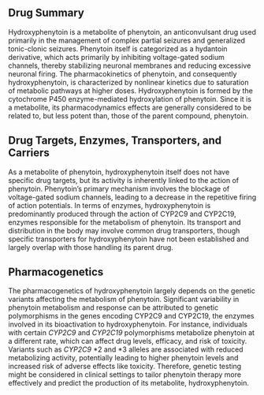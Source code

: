 ## Drug Summary
Hydroxyphenytoin is a metabolite of phenytoin, an anticonvulsant drug used primarily in the management of complex partial seizures and generalized tonic-clonic seizures. Phenytoin itself is categorized as a hydantoin derivative, which acts primarily by inhibiting voltage-gated sodium channels, thereby stabilizing neuronal membranes and reducing excessive neuronal firing. The pharmacokinetics of phenytoin, and consequently hydroxyphenytoin, is characterized by nonlinear kinetics due to saturation of metabolic pathways at higher doses. Hydroxyphenytoin is formed by the cytochrome P450 enzyme-mediated hydroxylation of phenytoin. Since it is a metabolite, its pharmacodynamics effects are generally considered to be related to, but less potent than, those of the parent compound, phenytoin. 

## Drug Targets, Enzymes, Transporters, and Carriers
As a metabolite of phenytoin, hydroxyphenytoin itself does not have specific drug targets, but its activity is inherently linked to the action of phenytoin. Phenytoin’s primary mechanism involves the blockage of voltage-gated sodium channels, leading to a decrease in the repetitive firing of action potentials. In terms of enzymes, hydroxyphenytoin is predominantly produced through the action of CYP2C9 and CYP2C19, enzymes responsible for the metabolism of phenytoin. Its transport and distribution in the body may involve common drug transporters, though specific transporters for hydroxyphenytoin have not been established and largely overlap with those handling its parent drug.

## Pharmacogenetics
The pharmacogenetics of hydroxyphenytoin largely depends on the genetic variants affecting the metabolism of phenytoin. Significant variability in phenytoin metabolism and response can be attributed to genetic polymorphisms in the genes encoding CYP2C9 and CYP2C19, the enzymes involved in its bioactivation to hydroxyphenytoin. For instance, individuals with certain *CYP2C9* and *CYP2C19* polymorphisms metabolize phenytoin at a different rate, which can affect drug levels, efficacy, and risk of toxicity. Variants such as *CYP2C9* *2 and *3 alleles are associated with reduced metabolizing activity, potentially leading to higher phenytoin levels and increased risk of adverse effects like toxicity. Therefore, genetic testing might be considered in clinical settings to tailor phenytoin therapy more effectively and predict the production of its metabolite, hydroxyphenytoin.